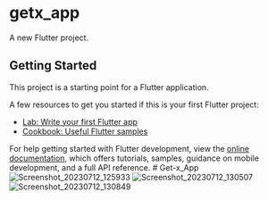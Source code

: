 # getx_app

A new Flutter project.

## Getting Started

This project is a starting point for a Flutter application.

A few resources to get you started if this is your first Flutter project:

- [Lab: Write your first Flutter app](https://docs.flutter.dev/get-started/codelab)
- [Cookbook: Useful Flutter samples](https://docs.flutter.dev/cookbook)

For help getting started with Flutter development, view the
[online documentation](https://docs.flutter.dev/), which offers tutorials,
samples, guidance on mobile development, and a full API reference.
#   G e t - x _ A p p 
 
![Screenshot_20230712_125933](https://github.com/hardikrathod003/Get-x_App/assets/111499904/76de7ac2-74d9-4e6c-aba6-372d386ffc68)
![Screenshot_20230712_130507](https://github.com/hardikrathod003/Get-x_App/assets/111499904/67ce26e3-f0ec-42fb-880b-593d7d71b61b)
![Screenshot_20230712_130849](https://github.com/hardikrathod003/Get-x_App/assets/111499904/157b998e-aeb7-49e2-b8a6-0028923e7aa5)

